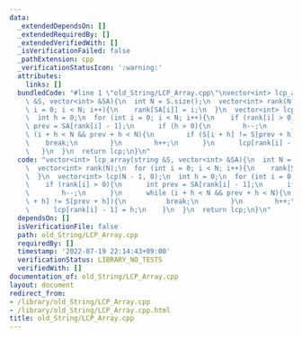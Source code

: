 ```yaml
---
data:
  _extendedDependsOn: []
  _extendedRequiredBy: []
  _extendedVerifiedWith: []
  _isVerificationFailed: false
  _pathExtension: cpp
  _verificationStatusIcon: ':warning:'
  attributes:
    links: []
  bundledCode: "#line 1 \"old_String/LCP_Array.cpp\"\nvector<int> lcp_array(string\
    \ &S, vector<int> &SA){\n  int N = S.size();\n  vector<int> rank(N);\n  for (int\
    \ i = 0; i < N; i++){\n    rank[SA[i]] = i;\n  }\n  vector<int> lcp(N - 1, 0);\n\
    \  int h = 0;\n  for (int i = 0; i < N; i++){\n    if (rank[i] > 0){\n      int\
    \ prev = SA[rank[i] - 1];\n      if (h > 0){\n        h--;\n      }\n      while\
    \ (i + h < N && prev + h < N){\n        if (S[i + h] != S[prev + h]){\n      \
    \    break;\n        }\n        h++;\n      }\n      lcp[rank[i] - 1] = h;\n \
    \   }\n  }\n  return lcp;\n}\n"
  code: "vector<int> lcp_array(string &S, vector<int> &SA){\n  int N = S.size();\n\
    \  vector<int> rank(N);\n  for (int i = 0; i < N; i++){\n    rank[SA[i]] = i;\n\
    \  }\n  vector<int> lcp(N - 1, 0);\n  int h = 0;\n  for (int i = 0; i < N; i++){\n\
    \    if (rank[i] > 0){\n      int prev = SA[rank[i] - 1];\n      if (h > 0){\n\
    \        h--;\n      }\n      while (i + h < N && prev + h < N){\n        if (S[i\
    \ + h] != S[prev + h]){\n          break;\n        }\n        h++;\n      }\n\
    \      lcp[rank[i] - 1] = h;\n    }\n  }\n  return lcp;\n}\n"
  dependsOn: []
  isVerificationFile: false
  path: old_String/LCP_Array.cpp
  requiredBy: []
  timestamp: '2022-07-19 22:14:43+09:00'
  verificationStatus: LIBRARY_NO_TESTS
  verifiedWith: []
documentation_of: old_String/LCP_Array.cpp
layout: document
redirect_from:
- /library/old_String/LCP_Array.cpp
- /library/old_String/LCP_Array.cpp.html
title: old_String/LCP_Array.cpp
---
```

